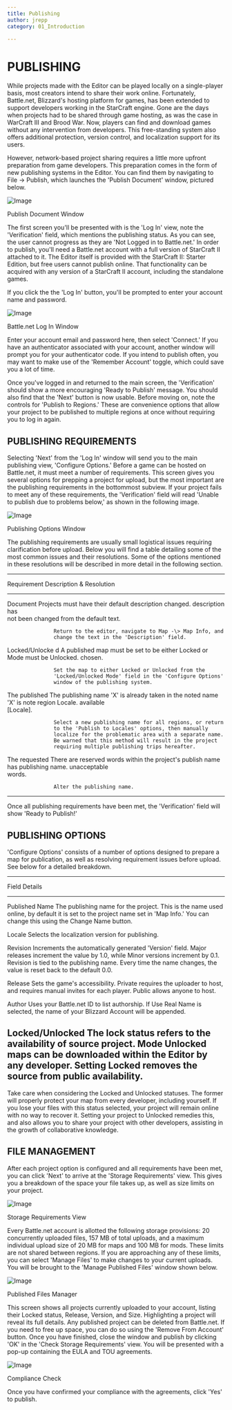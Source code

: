 ```yaml
---
title: Publishing
author: jrepp
category: 01_Introduction

---
```

PUBLISHING
==========

While projects made with the Editor can be played locally on a
single-player basis, most creators intend to share their work online.
Fortunately, Battle.net, Blizzard's hosting platform for games, has been
extended to support developers working in the StarCraft engine. Gone are
the days when projects had to be shared through game hosting, as was the
case in WarCraft III and Brood War. Now, players can find and download
games without any intervention from developers. This free-standing
system also offers additional protection, version control, and
localization support for its users.

However, network-based project sharing requires a little more upfront
preparation from game developers. This preparation comes in the form of
new publishing systems in the Editor. You can find them by navigating to
File -\> Publish, which launches the 'Publish Document' window, pictured
below.

![Image](./016_Publishing/image1.png)

Publish Document Window

The first screen you'll be presented with is the 'Log In' view, note the
'Verification' field, which mentions the publishing status. As you can
see, the user cannot progress as they are 'Not Logged in to Battle.net.'
In order to publish, you'll need a Battle.net account with a full
version of StarCraft II attached to it. The Editor itself is provided
with the StarCraft II: Starter Edition, but free users cannot publish
online. That functionality can be acquired with any version of a
StarCraft II account, including the standalone games.

If you click the the 'Log In' button, you'll be prompted to enter your
account name and password.

![Image](./016_Publishing/image2.png)

Battle.net Log In Window

Enter your account email and password here, then select 'Connect.' If
you have an authenticator associated with your account, another window
will prompt you for your authenticator code. If you intend to publish
often, you may want to make use of the 'Remember Account' toggle, which
could save you a lot of time.

Once you've logged in and returned to the main screen, the
'Verification' should show a more encouraging 'Ready to Publish'
message. You should also find that the 'Next' button is now usable.
Before moving on, note the controls for 'Publish to Regions.' These are
convenience options that allow your project to be published to multiple
regions at once without requiring you to log in again.

PUBLISHING REQUIREMENTS
-----------------------

Selecting 'Next' from the 'Log In' window will send you to the main
publishing view, 'Configure Options.' Before a game can be hosted on
Battle.net, it must meet a number of requirements. This screen gives you
several options for prepping a project for upload, but the most
important are the publishing requirements in the bottommost subview. If
your project fails to meet any of these requirements, the 'Verification'
field will read 'Unable to publish due to problems below,' as shown in
the following image.

![Image](./016_Publishing/image3.png)

Publishing Options Window

The publishing requirements are usually small logistical issues
requiring clarification before upload. Below you will find a table
detailing some of the most common issues and their resolutions. Some of
the options mentioned in these resolutions will be described in more
detail in the following section.

  ------------------------------------------------------------------------
  Requirement      Description & Resolution
  ---------------- -------------------------------------------------------
  Document         Projects must have their default description changed.
  description has  
  not been changed 
  from the default 
  text.            

                   Return to the editor, navigate to Map -\> Map Info, and
                   change the text in the 'Description' field.

  Locked/Unlocke d A published map must be set to be either Locked or
  Mode must be     Unlocked.
  chosen.          

                   Set the map to either Locked or Unlocked from the
                   'Locked/Unlocked Mode' field in the 'Configure Options'
                   window of the publishing system.

  The published    The publishing name 'X' is already taken in the noted
  name 'X' is note region Locale.
  available        
  \[Locale\].      

                   Select a new publishing name for all regions, or return
                   to the 'Publish to Locales' options, then manually
                   localize for the problematic area with a separate name.
                   Be warned that this method will result in the project
                   requiring multiple publishing trips hereafter.

  The requested    There are reserved words within the project's
  publish name has publishing name.
  unacceptable     
  words.           

                   Alter the publishing name.
  ------------------------------------------------------------------------

Once all publishing requirements have been met, the 'Verification' field
will show 'Ready to Publish!'

PUBLISHING OPTIONS
------------------

'Configure Options' consists of a number of options designed to prepare
a map for publication, as well as resolving requirement issues before
upload. See below for a detailed breakdown.

  ----------------------------------------------------------------------------------
  Field             Details
  ----------------- ----------------------------------------------------------------
  Published Name    The publishing name for the project. This is the name used
                    online, by default it is set to the project name set in 'Map
                    Info.' You can change this using the Change Name button.

  Locale            Selects the localization version for publishing.

  Revision          Increments the automatically generated 'Version' field. Major
                    releases increment the value by 1.0, while Minor versions
                    increment by 0.1. Revision is tied to the publishing name. Every
                    time the name changes, the value is reset back to the default
                    0.0.

  Release           Sets the game's accessibility. Private requires the uploader to
                    host, and requires manual invites for each player. Public allows
                    anyone to host.

  Author            Uses your Battle.net ID to list authorship. If Use Real Name is
                    selected, the name of your Blizzard Account will be appended.

  Locked/Unlocked   The lock status refers to the availability of source project.
  Mode              Unlocked maps can be downloaded within the Editor by any
                    developer. Setting Locked removes the source from public
                    availability.
  ----------------------------------------------------------------------------------

Take care when considering the Locked and Unlocked statuses. The former
will properly protect your map from every developer, including yourself.
If you lose your files with this status selected, your project will
remain online with no way to recover it. Setting your project to
Unlocked remedies this, and also allows you to share your project with
other developers, assisting in the growth of collaborative knowledge.

FILE MANAGEMENT
---------------

After each project option is configured and all requirements have been
met, you can click 'Next' to arrive at the 'Storage Requirements' view.
This gives you a breakdown of the space your file takes up, as well as
size limits on your project.

![Image](./016_Publishing/image4.png)

Storage Requirements View

Every Battle.net account is allotted the following storage provisions:
20 concurrently uploaded files, 157 MB of total uploads, and a maximum
individual upload size of 20 MB for maps and 100 MB for mods. These
limits are not shared between regions. If you are approaching any of
these limits, you can select 'Manage Files' to make changes to your
current uploads. You will be brought to the 'Manage Published Files'
window shown below.

![Image](./016_Publishing/image5.png)

Published Files Manager

This screen shows all projects currently uploaded to your account,
listing their Locked status, Release, Version, and Size. Highlighting a
project will reveal its full details. Any published project can be
deleted from Battle.net. If you need to free up space, you can do so
using the 'Remove From Account' button. Once you have finished, close
the window and publish by clicking 'OK' in the 'Check Storage
Requirements' view. You will be presented with a pop-up containing the
EULA and TOU agreements.

![Image](./016_Publishing/image6.png)

Compliance Check

Once you have confirmed your compliance with the agreements, click 'Yes'
to publish.
